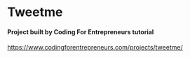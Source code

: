# Tweetme
#### Project built by Coding For Entrepreneurs tutorial
https://www.codingforentrepreneurs.com/projects/tweetme/